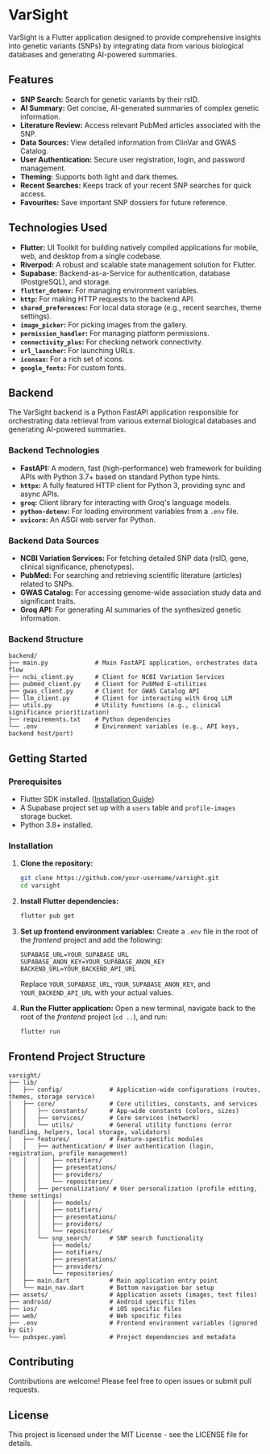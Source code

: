 # VarSight

VarSight is a Flutter application designed to provide comprehensive insights into genetic variants (SNPs) by integrating data from various biological databases and generating AI-powered summaries.

## Features

*   **SNP Search:** Search for genetic variants by their rsID.
*   **AI Summary:** Get concise, AI-generated summaries of complex genetic information.
*   **Literature Review:** Access relevant PubMed articles associated with the SNP.
*   **Data Sources:** View detailed information from ClinVar and GWAS Catalog.
*   **User Authentication:** Secure user registration, login, and password management.
*   **Theming:** Supports both light and dark themes.
*   **Recent Searches:** Keeps track of your recent SNP searches for quick access.
*   **Favourites:** Save important SNP dossiers for future reference.

## Technologies Used

*   **Flutter:** UI Toolkit for building natively compiled applications for mobile, web, and desktop from a single codebase.
*   **Riverpod:** A robust and scalable state management solution for Flutter.
*   **Supabase:** Backend-as-a-Service for authentication, database (PostgreSQL), and storage.
*   **`flutter_dotenv`:** For managing environment variables.
*   **`http`:** For making HTTP requests to the backend API.
*   **`shared_preferences`:** For local data storage (e.g., recent searches, theme settings).
*   **`image_picker`:** For picking images from the gallery.
*   **`permission_handler`:** For managing platform permissions.
*   **`connectivity_plus`:** For checking network connectivity.
*   **`url_launcher`:** For launching URLs.
*   **`iconsax`:** For a rich set of icons.
*   **`google_fonts`:** For custom fonts.

## Backend

The VarSight backend is a Python FastAPI application responsible for orchestrating data retrieval from various external biological databases and generating AI-powered summaries.

### Backend Technologies

*   **FastAPI:** A modern, fast (high-performance) web framework for building APIs with Python 3.7+ based on standard Python type hints.
*   **`httpx`:** A fully featured HTTP client for Python 3, providing sync and async APIs.
*   **`groq`:** Client library for interacting with Groq's language models.
*   **`python-dotenv`:** For loading environment variables from a `.env` file.
*   **`uvicorn`:** An ASGI web server for Python.

### Backend Data Sources

*   **NCBI Variation Services:** For fetching detailed SNP data (rsID, gene, clinical significance, phenotypes).
*   **PubMed:** For searching and retrieving scientific literature (articles) related to SNPs.
*   **GWAS Catalog:** For accessing genome-wide association study data and significant traits.
*   **Groq API:** For generating AI summaries of the synthesized genetic information.

### Backend Structure

```
backend/
├── main.py             # Main FastAPI application, orchestrates data flow
├── ncbi_client.py      # Client for NCBI Variation Services
├── pubmed_client.py    # Client for PubMed E-utilities
├── gwas_client.py      # Client for GWAS Catalog API
├── llm_client.py       # Client for interacting with Groq LLM
├── utils.py            # Utility functions (e.g., clinical significance prioritization)
├── requirements.txt    # Python dependencies
└── .env                # Environment variables (e.g., API keys, backend host/port)
```

## Getting Started

### Prerequisites

*   Flutter SDK installed. ([Installation Guide](https://flutter.dev/docs/get-started/install))
*   A Supabase project set up with a `users` table and `profile-images` storage bucket.
*   Python 3.8+ installed.

### Installation

1.  **Clone the repository:**
    ```bash
    git clone https://github.com/your-username/varsight.git
    cd varsight
    ```

2.  **Install Flutter dependencies:**
    ```bash
    flutter pub get
    ```

3.  **Set up frontend environment variables:**
    Create a `.env` file in the root of the *frontend* project and add the following:
    ```
    SUPABASE_URL=YOUR_SUPABASE_URL
    SUPABASE_ANON_KEY=YOUR_SUPABASE_ANON_KEY
    BACKEND_URL=YOUR_BACKEND_API_URL
    ```
    Replace `YOUR_SUPABASE_URL`, `YOUR_SUPABASE_ANON_KEY`, and `YOUR_BACKEND_API_URL` with your actual values.


7.  **Run the Flutter application:**
    Open a new terminal, navigate back to the root of the *frontend* project (`cd ..`), and run:
    ```bash
    flutter run
    ```

## Frontend Project Structure

```
varsight/
├── lib/
│   ├── config/             # Application-wide configurations (routes, themes, storage service)
│   ├── core/               # Core utilities, constants, and services
│   │   ├── constants/      # App-wide constants (colors, sizes)
│   │   ├── services/       # Core services (network)
│   │   └── utils/          # General utility functions (error handling, helpers, local storage, validators)
│   ├── features/           # Feature-specific modules
│   │   ├── authentication/ # User authentication (login, registration, profile management)
│   │   │   ├── notifiers/
│   │   │   ├── presentations/
│   │   │   ├── providers/
│   │   │   └── repositories/
│   │   ├── personalization/ # User personalization (profile editing, theme settings)
│   │   │   ├── models/
│   │   │   ├── notifiers/
│   │   │   ├── presentations/
│   │   │   ├── providers/
│   │   │   └── repositories/
│   │   └── snp_search/     # SNP search functionality
│   │       ├── models/
│   │       ├── notifiers/
│   │       ├── presentations/
│   │       ├── providers/
│   │       └── repositories/
│   ├── main.dart           # Main application entry point
│   └── main_nav.dart       # Bottom navigation bar setup
├── assets/                 # Application assets (images, text files)
├── android/                # Android specific files
├── ios/                    # iOS specific files
├── web/                    # Web specific files
├── .env                    # Frontend environment variables (ignored by Git)
└── pubspec.yaml            # Project dependencies and metadata
```

## Contributing

Contributions are welcome! Please feel free to open issues or submit pull requests.

## License

This project is licensed under the MIT License - see the LICENSE file for details.
